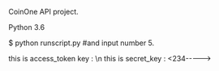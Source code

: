 CoinOne API project.

Python 3.6

$ python runscript.py
#and input number 5.

this is access_token key : <afe------>\n
this is secret_key : <234----->

